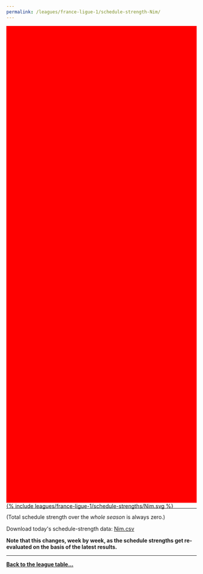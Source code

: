 ```yaml
---
permalink: /leagues/france-ligue-1/schedule-strength-Nim/
---
```


<style>
.svg-wrap {
    background-color:red;
    height:0;
    padding-top:250%; /* 350px/550px */
    position: relative;
}

svg {
    background-color: white;
    height: 100%;
    display:block;
    width: 100%;
    position: absolute;
    top:0;
    left:0;
}
</style>


<div class="svg-wrap">
{% include leagues/france-ligue-1/schedule-strengths/Nim.svg %}
</div>

-----

(Total schedule strength over the *whole season* is always zero.)


Download today's schedule-strength data: [Nim.csv](/assets/leagues/france-ligue-1/2020/schedule-strengths/Nim.csv)

**Note that this changes, week by week, as the schedule strengths get re-evaluated on the
basis of the latest results.**

-----

[**Back to the league table...**](/leagues/france-ligue-1)


